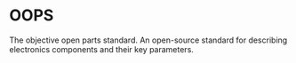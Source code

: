 # OOPS

The objective open parts standard. An open-source standard for describing electronics components and their key parameters.

